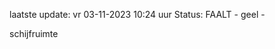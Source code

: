 laatste update: 
vr 03-11-2023 10:24   uur 
Status: FAALT - geel - 
<div class="service Y">schijfruimte</div>